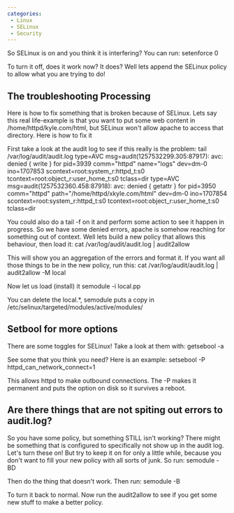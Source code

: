 ```yaml
---
categories:
 - Linux
 - SELinux
 - Security
---
```

So SELinux is on and you think it is interfering? You can run:
setenforce 0

To turn it off, does it work now? It does? Well lets append the SELinux
policy to allow what you are trying to do!

The troubleshooting Processing
------------------------------

Here is how to fix something that is broken because of SELinux. Lets say
this real life-example is that you want to put some web content in
/home/httpd/kyle.com/html, but SELinux won't allow apache to access that
directory. Here is how to fix it

First take a look at the audit log to see if this really is the problem:
tail /var/log/audit/audit.log type=AVC msg=audit(1257532299.305:87917):
avc: denied { write } for pid=3939 comm="httpd" name="logs" dev=dm-0
ino=1707853 scontext=root:system\_r:httpd\_t:s0
tcontext=root:object\_r:user\_home\_t:s0 tclass=dir type=AVC
msg=audit(1257532360.458:87918): avc: denied { getattr } for pid=3950
comm="httpd" path="/home/httpd/xkyle.com/html" dev=dm-0 ino=1707854
scontext=root:system\_r:httpd\_t:s0
tcontext=root:object\_r:user\_home\_t:s0 tclass=dir

You could also do a tail -f on it and perform some action to see it
happen in progress. So we have some denied errors, apache is somehow
reaching for something out of context. Well lets build a new policy that
allows this behaviour, then load it: cat /var/log/audit/audit.log |
audit2allow

This will show you an aggregation of the errors and format it. If you
want all those things to be in the new policy, run this: cat
/var/log/audit/audit.log | audit2allow -M local

Now let us load (install) it semodule -i local.pp

You can delete the local.\*, semodule puts a copy in
/etc/selinux/targeted/modules/active/modules/

Setbool for more options
------------------------

There are some toggles for SELinux! Take a look at them with: getsebool
-a

See some that you think you need? Here is an example: setsebool -P
httpd\_can\_network\_connect=1

This allows httpd to make outbound connections. The -P makes it
permanent and puts the option on disk so it survives a reboot.

Are there things that are not spiting out errors to audit.log?
--------------------------------------------------------------

So you have some policy, but something STILL isn't working? There might
be something that is configured to specifically not show up in the audit
log. Let's turn these on! But try to keep it on for only a little while,
because you don't want to fill your new policy with all sorts of junk.
So run: semodule -BD

Then do the thing that doesn't work. Then run: semodule -B

To turn it back to normal. Now run the audit2allow to see if you get
some new stuff to make a better policy.

